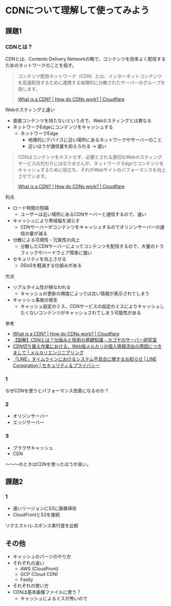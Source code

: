 # CDNについて理解して使ってみよう

## 課題1

### CDNとは？

CDNとは、Contents Delivery Networkの略で、コンテンツを効率よく配信するためのネットワークのことを指す。

> コンテンツ配信ネットワーク（CDN）とは、インターネットコンテンツを高速配信するために連携する地理的に分散されたサーバーのグループを指します。
>
> [What is a CDN? | How do CDNs work? | Cloudflare](https://www.cloudflare.com/ja-jp/learning/cdn/what-is-a-cdn/)

Webホスティングと違い

- 直接コンテンツを持たないという点で、Webホスティングとは異なる
- ネットワークEdgeにコンテンツをキャッシュする
  - ネットワークEdge
    - 地理的にデバイスに近い場所にあるネットワークやサーバーのこと
    - 近いほうが通信量を抑えられる -> 速い

> CDNはコンテンツをホストせず、必要とされる適切なWebホスティングサービスの代わりにはなりませんが、ネットワーク Edgeでコンテンツをキャッシュするために役立ち、それがWebサイトのパフォーマンスを向上させています。
>
> [What is a CDN? | How do CDNs work? | Cloudflare](https://www.cloudflare.com/ja-jp/learning/cdn/what-is-a-cdn/)

利点

- ロード時間の短縮
  - ユーザーは近い場所にあるCDNサーバーと通信するので、速い
- キャッシュにより帯域幅を減らす
  - CDNサーバーがコンテンツをキャッシュするのでオリジンサーバーの通信の量が減る
- 分散による可用性・冗長性の向上
  - 分散したCDNサーバーによってコンテンツを配信するので、大量のトラフィックやハードウェア障害に強い
- セキュリティを向上させる
  - DDoSを軽減する仕組みがある

欠点

- リアルタイム性が損なわれる
  - キャッシュの更新の頻度によっては古い情報が表示されてしまう
- キャッシュ事故の発生
  - キャッシュ設定のミス、CDNサービスの設定のミスによりキャッシュしたくないコンテンツがキャッシュされてしまう可能性がある

参考

- [What is a CDN? | How do CDNs work? | Cloudflare](https://www.cloudflare.com/learning/cdn/what-is-a-cdn/)
- [【図解】CDNとは？仕組みと技術の基礎知識 - カゴヤのサーバー研究室](https://www.kagoya.jp/howto/it-glossary/web/cdn/)
- [CDN切り替え作業における、Web版メルカリの個人情報流出の原因につきまして | メルカリエンジニアリング](https://engineering.mercari.com/blog/entry/2017-06-22-204500/)
- [「LINE」タイムラインにおけるシステム不具合に関するお知らせ | LINE Corporation | セキュリティ＆プライバシー](https://linecorp.com/ja/security/article/169)

### 1

なぜCDNを使うとパフォーマンス改善になるのか？

### 2

- オリジンサーバー
- エッジサーバー

### 3

- ブラウザキャッシュ
- CDN

〜〜〜のときはCDNを使ったほうが良い。

## 課題2

### 1

- 遠いリージョンにS3に画像保存
- CloudFrontとS3を接続

リクエスト/レスポンス素行度を比較

## その他

- キャッシュのパージのやり方
- それぞれの違い
  - AWS (CloudFront)
  - GCP (Cloud CDN)
  - Fastly
- それぞれの使い方
- CDNは基本画像ファイルに使う？
  - キャッシュによるミスが怖いので
